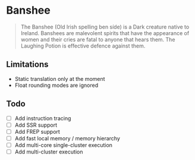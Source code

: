 # Banshee

> The Banshee (Old Irish spelling ben síde) is a Dark creature native to Ireland. Banshees are malevolent spirits that have the appearance of women and their cries are fatal to anyone that hears them. The Laughing Potion is effective defence against them.

## Limitations

- Static translation only at the moment
- Float rounding modes are ignored

## Todo

- [ ] Add instruction tracing
- [ ] Add SSR support
- [ ] Add FREP support
- [ ] Add fast local memory / memory hierarchy
- [ ] Add multi-core single-cluster execution
- [ ] Add multi-cluster execution
